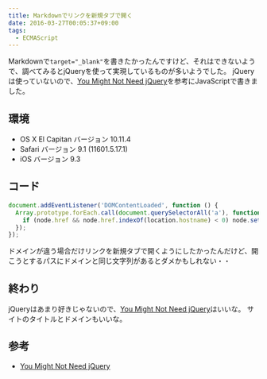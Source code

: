 ```yaml
---
title: Markdownでリンクを新規タブで開く
date: 2016-03-27T00:05:37+09:00
tags:
  - ECMAScript
---
```


Markdownで`target="_blank"`を書きたかったんですけど、それはできないようで、調べてみるとjQueryを使って実現しているものが多いようでした。
jQueryは使っていないので、[You Might Not Need jQuery](http://youmightnotneedjquery.com)を参考にJavaScriptで書きました。

<!-- more -->

## 環境

* OS X El Capitan バージョン 10.11.4
* Safari バージョン 9.1 (11601.5.17.1)
* iOS バージョン 9.3

## コード

``` js
document.addEventListener('DOMContentLoaded', function () {
  Array.prototype.forEach.call(document.querySelectorAll('a'), function (node) {
    if (node.href && node.href.indexOf(location.hostname) < 0) node.setAttribute('target', '_blank');
  });
});
```

ドメインが違う場合だけリンクを新規タブで開くようにしたかったんだけど、開こうとするパスにドメインと同じ文字列があるとダメかもしれない・・

## 終わり

jQueryはあまり好きじゃないので、[You Might Not Need jQuery](http://youmightnotneedjquery.com)はいいな。
サイトのタイトルとドメインもいいな。

## 参考

* [You Might Not Need jQuery](http://youmightnotneedjquery.com)
